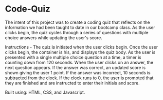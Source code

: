 # Code-Quiz

The intent of this project was to create a coding quiz that reflects on the information we had been taught to date in our bootcamp class. As the user clicks begin, the quiz cycles through a series of questions with multiple choice answers while updating the user's score.

Instructions - The quiz is initiated when the user clicks begin. Once the user clicks begin, the container is his, and displays the quiz body. As the user is presented with a single multiple choice question at a time, a timer is counting down from 120 seconds. When the user clicks on an answer, the next question appears. If the answer was correct, an updated score is shown giving the user 1 point. If the answer was incorrect, 10 seconds is subtracted from the clock. If the clock runs to 0, the user is prompted that they are finished and are instructed to enter their initials and score.

Built using: HTML, CSS, and Javascript.

